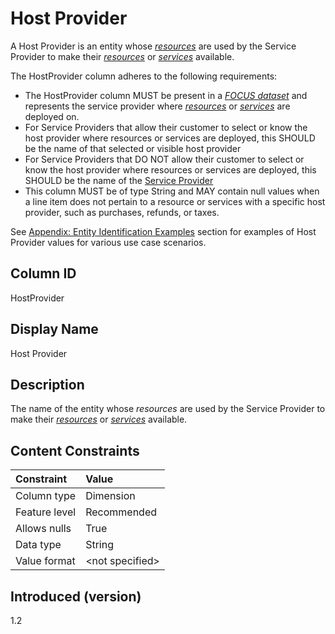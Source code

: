 # Host Provider

A Host Provider is an entity whose [*resources*](#glossary:resource) are used by the Service Provider to make their [*resources*](#glossary:resource) or [*services*](#glossary:service) available.

The HostProvider column adheres to the following requirements:

* The HostProvider column MUST be present in a [*FOCUS dataset*](#glossary:FOCUS-dataset) and represents the service provider where [*resources*](#glossary:resource) or [*services*](#glossary:service) are deployed on.
* For Service Providers that allow their customer to select or know the host provider where resources or services are deployed, this SHOULD be the name of that selected or visible host provider
* For Service Providers that DO NOT allow their customer to select or know the host provider where resources or services are deployed, this SHOULD be the name of the [Service Provider](#serviceprovider)
* This column MUST be of type String and MAY contain null values when a line item does not pertain to a resource or services with a specific host provider, such as purchases, refunds, or taxes.

See [Appendix: Entity Identification Examples](#entityidentification) section for examples of Host Provider values for various use case scenarios.

## Column ID

HostProvider

## Display Name

Host Provider

## Description

The name of the entity whose *resources* are used by the Service Provider to make their [*resources*](#glossary:resource) or [*services*](#glossary:service) available.

## Content Constraints

| Constraint      | Value            |
|:----------------|:-----------------|
| Column type     | Dimension        |
| Feature level   | Recommended      |
| Allows nulls    | True             |
| Data type       | String           |
| Value format    | \<not specified> |

## Introduced (version)

1.2
